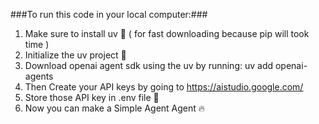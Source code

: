 ###To run this code in your local computer:###
1. Make sure to install uv 🚀 ( for fast downloading because pip will took time )
2. Initialize the uv project 🧠 
3. Download openai agent sdk using the uv by running: uv add openai-agents
4. Then Create your API keys by going to https://aistudio.google.com/
5. Store those API key in .env file 🚧
6. Now you can  make a Simple Agent  Agent 🔥 

